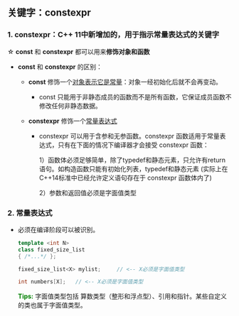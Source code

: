## 关键字：constexpr

### 1.  constexpr：C++ 11中新增加的，用于指示常量表达式的关键字

☆ **const** 和 **constexpr** 都可以用来**修饰对象和函数**

- **const** 和 **constexpr** 的区别：

  - **const** 修饰一个<u>对象表示它是常量</u>：对象一经初始化后就不会再变动。

    - const 只能用于非静态成员的函数而不是所有函数，它保证成员函数不修改任何非静态数据。

  - **constexpr** 修饰一个<u>常量表达式</u> 

    - constexpr 可以用于含参和无参函数。constexpr 函数适用于常量表达式，只有在下面的情况下编译器才会接受 constexpr 函数：

      1）函数体必须足够简单，除了typedef和静态元素，只允许有return语句。如构造函数只能有初始化列表，typedef和静态元素 (实际上在C++14标准中已经允许定义语句存在于 constexpr 函数体内了)

      2）参数和返回值必须是字面值类型

  

### 2. 常量表达式

- 必须在编译阶段可以被识别。

  ```c++
  template <int N>
  class fixed_size_list
  { /*...*/ };
  
  fixed_size_list<X> mylist;     // <-- X必须是字面值类型
  
  int numbers[X];   // <-- X必须是字面值类型
  ```

  <font color="green">**Tips:**</font> 字面值类型包括 算数类型（整形和浮点型）、引用和指针。某些自定义的类也属于字面值类型。